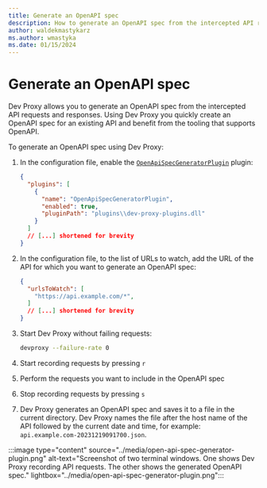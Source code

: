 ```yaml
---
title: Generate an OpenAPI spec
description: How to generate an OpenAPI spec from the intercepted API requests and responses
author: waldekmastykarz
ms.author: wmastyka
ms.date: 01/15/2024
---
```


# Generate an OpenAPI spec

Dev Proxy allows you to generate an OpenAPI spec from the intercepted API requests and responses. Using Dev Proxy you quickly create an OpenAPI spec for an existing API and benefit from the tooling that supports OpenAPI.

To generate an OpenAPI spec using Dev Proxy:

1. In the configuration file, enable the [`OpenApiSpecGeneratorPlugin`](../technical-reference/openapispecgeneratorplugin.md) plugin:

    ```json
    {
      "plugins": [
        {
          "name": "OpenApiSpecGeneratorPlugin",
          "enabled": true,
          "pluginPath": "plugins\\dev-proxy-plugins.dll"
        }
      ]
      // [...] shortened for brevity
    }
    ```

1. In the configuration file, to the list of URLs to watch, add the URL of the API for which you want to generate an OpenAPI spec:

    ```json
    { 
      "urlsToWatch": [
        "https://api.example.com/*",
      ]
      // [...] shortened for brevity
    }
    ```

1. Start Dev Proxy without failing requests:

    ```sh
    devproxy --failure-rate 0
    ```

1. Start recording requests by pressing `r`
1. Perform the requests you want to include in the OpenAPI spec
1. Stop recording requests by pressing `s`
1. Dev Proxy generates an OpenAPI spec and saves it to a file in the current directory. Dev Proxy names the file after the host name of the API followed by the current date and time, for example: `api.example.com-20231219091700.json`.

:::image type="content" source="../media/open-api-spec-generator-plugin.png" alt-text="Screenshot of two terminal windows. One shows Dev Proxy recording API requests. The other shows the generated OpenAPI spec." lightbox="../media/open-api-spec-generator-plugin.png":::
